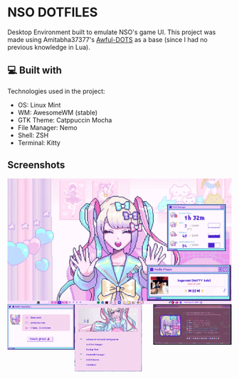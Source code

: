 
# NSO DOTFILES

Desktop Environment built to emulate NSO's game UI. This project was made using Amitabha37377's [Awful-DOTS](https://github.com/Amitabha37377/Awful-DOTS) as a base (since I had no previous knowledge in Lua).




## 💻 Built with

Technologies used in the project:
* OS: Linux Mint
* WM: AwesomeWM (stable)
* GTK Theme: Catppuccin Mocha
* File Manager: Nemo
* Shell: ZSH
* Terminal: Kitty

## Screenshots
<img align="center"  src="./Screenshots/desktop.png"  />
<img align="left" width="30%" src="./Screenshots/menu.png"  /><img align="right" width="35%"  src="./Screenshots/terminal.png"  /><img align="center" width="30%"  src="./Screenshots/rofi.png"  />
